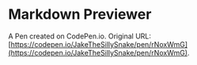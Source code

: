 # Markdown Previewer

A Pen created on CodePen.io. Original URL: [https://codepen.io/JakeTheSillySnake/pen/rNoxWmG](https://codepen.io/JakeTheSillySnake/pen/rNoxWmG).

